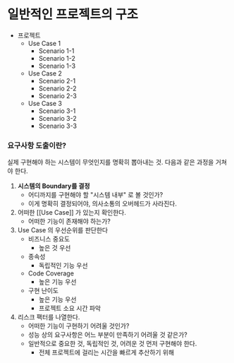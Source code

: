 # 일반적인 프로젝트의 구조
- 프로젝트
    - Use Case 1
        - Scenario 1-1
        - Scenario 1-2
        - Scenario 1-3
    - Use Case 2
        - Scenario 2-1
        - Scenario 2-2
        - Scenario 2-3
    - Use Case 3
        - Scenario 3-1
        - Scenario 3-2
        - Scenario 3-3

### 요구사항 도출이란?
실제 구현해야 하는 시스템이 무엇인지를 명확히 뽑아내는 것.
다음과 같은 과정을 거쳐야 한다.
1. **시스템의 Boundary를 결정**
	- 어디까지를 구현해야 할 "시스템 내부" 로 볼 것인가?
	- 이게 명확히 결정되어야, 의사소통의 오버헤드가 사라진다.
2. 어떠한 [[Use Case]] 가 있는지 확인한다.
	- 어떠한 기능이 존재해야 하는가?
3. Use Case 의 우선순위를 판단한다
    - 비즈니스 중요도
        - 높은 것 우선
    - 종속성
        - 독립적인 기능 우선
    - Code Coverage
        - 높은 기능 우선
    - 구현 난이도
        - 높은 기능 우선
        - 프로젝트 소요 시간 파악
4. 리스크 팩터를 나열한다.
	- 어떠한 기능이 구현하기 어려울 것인가?
	- 성능 상의 요구사항은 어느 부분이 만족하기 어려울 것 같은가?
	- 일반적으로 중요한 것, 독립적인 것, 어려운 것 먼저 구현해야 한다.
		- 전체 프로젝트에 걸리는 시간을 빠르게 추산하기 위해